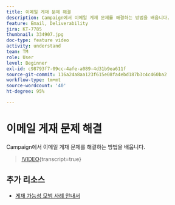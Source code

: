 ```yaml
---
title: 이메일 게재 문제 해결
description: Campaign에서 이메일 게재 문제를 해결하는 방법을 배웁니다.
feature: Email, Deliverability
jira: KT-7785
thumbnail: 334907.jpg
doc-type: feature video
activity: understand
team: TM
role: User
level: Beginner
exl-id: c98793f7-09cc-4afe-a089-4d31b9ea611f
source-git-commit: 116a24a8aa123f615e08fa4ebd187b3c4c460ba2
workflow-type: tm+mt
source-wordcount: '40'
ht-degree: 95%

---
```


# 이메일 게재 문제 해결

Campaign에서 이메일 게재 문제를 해결하는 방법을 배웁니다.

>[!VIDEO](https://video.tv.adobe.com/v/334907?quality=12&learn=on){transcript=true}

## 추가 리소스

* [게재 가능성 모범 사례 안내서](https://experienceleague.adobe.com/docs/deliverability-learn/deliverability-best-practice-guide/introduction.html?lang=ko)
